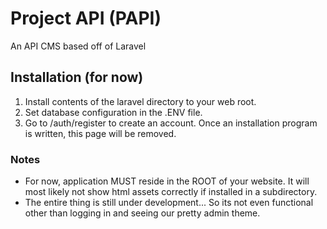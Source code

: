 # Project API (PAPI)
An API CMS based off of Laravel

## Installation (for now)
1. Install contents of the laravel directory to your web root.
2. Set database configuration in the .ENV file.
3. Go to /auth/register to create an account. Once an installation program is written, this page will be removed.

### Notes
* For now, application MUST reside in the ROOT of your website. It will most likely not show html assets correctly if installed in a subdirectory.
* The entire thing is still under development... So its not even functional other than logging in and seeing our pretty admin theme.